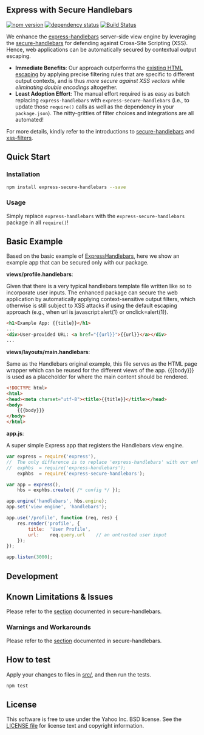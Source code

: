 Express with Secure Handlebars
-------
[![npm version][npm-badge]][npm]
[![dependency status][dep-badge]][dep-status]
[![Build Status](https://travis-ci.org/yahoo/express-secure-handlebars.svg?branch=master)](https://travis-ci.org/yahoo/express-secure-handlebars)

[npm]: https://www.npmjs.org/package/express-secure-handlebars
[npm-badge]: https://img.shields.io/npm/v/express-secure-handlebars.svg?style=flat-square
[dep-status]: https://david-dm.org/yahoo/express-secure-handlebars
[dep-badge]: https://img.shields.io/david/yahoo/express-secure-handlebars.svg?style=flat-square

We enhance the [express-handlebars](https://www.npmjs.com/package/express-handlebars) server-side view engine by leveraging the [secure-handlebars](https://www.npmjs.com/package/secure-handlebars) for defending against Cross-Site Scripting (XSS). Hence, web applications can be automatically secured by contextual output escaping.

- **Immediate Benefits**: Our approach outperforms the [existing HTML escaping](http://handlebarsjs.com/#html-escaping) by applying precise filtering rules that are specific to different output contexts, and is thus *more secure against XSS vectors* while *eliminating double encodings* altogether.
- **Least Adoption Effort**: The manual effort required is as easy as batch replacing `express-handlebars` with `express-secure-handlebars` (i.e., to update those `require()` calls as well as the dependency in your `package.json`). The nitty-gritties of filter choices and integrations are all automated!

For more details, kindly refer to the introductions to [secure-handlebars](https://www.npmjs.com/package/secure-handlebars) and [xss-filters](https://www.npmjs.com/package/xss-filters).

## Quick Start

### Installation
```sh
npm install express-secure-handlebars --save
```

### Usage
Simply replace `express-handlebars` with the `express-secure-handlebars` package in all `require()`!

## Basic Example
Based on the basic example of [ExpressHandlebars](https://github.com/ericf/express-handlebars#basic-usage), here we show an example app that can be secured only with our package. 

**views/profile.handlebars**:

Given that there is a very typical handlebars template file written like so to incorporate user inputs. 
The enhanced package can secure the web application by automatically applying context-sensitive output filters, which otherwise is still subject to XSS attacks if using the default escaping approach (e.g., when url is javascript:alert(1) or onclick=alert(1)). 

```html
<h1>Example App: {{title}}</h1>
...
<div>User-provided URL: <a href="{{url}}">{{url}}</a></div>
...
```

**views/layouts/main.handlebars**:

Same as the Handlebars original example, this file serves as the HTML page wrapper which can be reused for the different views of the app. {{{body}}} is used as a placeholder for where the main content should be rendered.

```html
<!DOCTYPE html>
<html>
<head><meta charset="utf-8"><title>{{title}}</title></head>
<body>
    {{{body}}}
</body>
</html>
```

**app.js**:

A super simple Express app that registers the Handlebars view engine. 

```javascript
var express = require('express'),
//  The only difference is to replace 'express-handlebars' with our enhanced package.
//  exphbs  = require('express-handlebars');
    exphbs  = require('express-secure-handlebars');

var app = express(),
    hbs = exphbs.create({ /* config */ });

app.engine('handlebars', hbs.engine);
app.set('view engine', 'handlebars');

app.use('/profile', function (req, res) {
    res.render('profile', {
        title:  'User Profile',
        url:    req.query.url    // an untrusted user input
    });
});

app.listen(3000);
```

## Development

## Known Limitations & Issues
Please refer to the [section](https://github.com/yahoo/secure-handlebars/blob/master/README.md#known-limitations--issues) documented in secure-handlebars.

### Warnings and Workarounds
Please refer to the [section](https://github.com/yahoo/secure-handlebars/blob/master/README.md#warnings-and-workarounds) documented in secure-handlebars.

## How to test
Apply your changes to files in [src/](./src), and then run the tests.
```sh
npm test
```


## License

This software is free to use under the Yahoo Inc. BSD license.
See the [LICENSE file](./LICENSE) for license text and copyright information.
